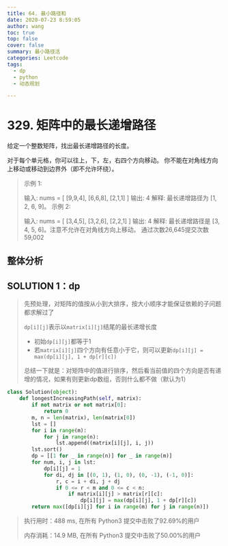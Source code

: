 ```yaml
---
title: 64. 最小路径和
date: 2020-07-23 8:59:05
author: wang
toc: true
top: false
cover: false
summary: 最小路径活
categories: Leetcode
tags:
  - dp
  - python
  - 动态规划

---
```


# 329. 矩阵中的最长递增路径

给定一个整数矩阵，找出最长递增路径的长度。

对于每个单元格，你可以往上，下，左，右四个方向移动。 你不能在对角线方向上移动或移动到边界外（即不允许环绕）。






> 示例 1:
>
> 输入: nums = 
> [
>   [9,9,4],
>   [6,6,8],
>   [2,1,1]
> ] 
> 输出: 4 
> 解释: 最长递增路径为 [1, 2, 6, 9]。
> 示例 2:
>
> 输入: nums = 
> [
>   [3,4,5],
>   [3,2,6],
>   [2,2,1]
> ] 
> 输出: 4 
> 解释: 最长递增路径是 [3, 4, 5, 6]。注意不允许在对角线方向上移动。
> 通过次数26,645提交次数59,002
>
> 

## 整体分析



## SOLUTION  1：dp

> 先预处理，对矩阵的值按从小到大排序，按大小顺序才能保证依赖的子问题都求解过了
>
> `dp[i][j]`表示以`matrix[i][j]`结尾的最长递增长度
>
> - 初始`dp[i][j]`都等于1
> - 若`matrix[i][j]`四个方向有任意小于它，则可以更新`dp[i][j] = max(dp[i][j], 1 + dp[r][c])`
>
> 总结一下就是：对矩阵中的值进行排序，然后看当前值的四个方向是否有递增的情况，如果有则更新dp数组，否则什么都不做（默认为1）

```python
class Solution(object):
    def longestIncreasingPath(self, matrix):
        if not matrix or not matrix[0]:
            return 0
        m, n = len(matrix), len(matrix[0])
        lst = []
        for i in range(m):
            for j in range(n):
                lst.append((matrix[i][j], i, j))
        lst.sort()
        dp = [[1 for _ in range(n)] for _ in range(m)]
        for num, i, j in lst:
            dp[i][j] = 1
            for di, dj in [(0, 1), (1, 0), (0, -1), (-1, 0)]:
                r, c = i + di, j + dj
                if 0 <= r < m and 0 <= c < n:
                    if matrix[i][j] > matrix[r][c]:
                        dp[i][j] = max(dp[i][j], 1 + dp[r][c])
        return max([dp[i][j] for i in range(m) for j in range(n)])


```

> 执行用时：488 ms, 在所有 Python3 提交中击败了92.69%的用户
>
> 内存消耗：14.9 MB, 在所有 Python3 提交中击败了50.00%的用户



